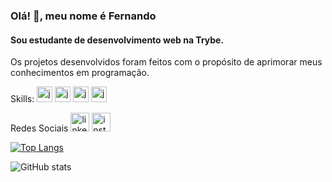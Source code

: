 ### Olá! 👋, meu nome é Fernando
#### Sou estudante de desenvolvimento web na Trybe.


Os projetos desenvolvidos foram feitos com o propósito de aprimorar meus conhecimentos em programação.

Skills: <img src='https://cdn.icon-icons.com/icons2/2108/PNG/512/javascript_icon_130900.png' alt='javascript' height='25'>  <img src='https://cdn.icon-icons.com/icons2/2415/PNG/512/react_original_logo_icon_146374.png' alt='javascript' height='25'>  <img src='https://cdn.icon-icons.com/icons2/2107/PNG/512/file_type_html_icon_130541.png' alt='javascript' height='25'>  <img src='https://cdn.icon-icons.com/icons2/2107/PNG/512/file_type_css_icon_130661.png' alt='javascript' height='25'>

Redes Sociais
[<img src='https://cdn.icon-icons.com/icons2/99/PNG/512/linkedin_socialnetwork_17441.png' alt='linkedin' height='30'>](https://www.linkedin.com/in/https://www.linkedin.com/in/nandorodrigues//)  [<img src='https://cdn.icon-icons.com/icons2/1753/PNG/512/iconfinder-social-media-applications-3instagram-4102579_113804.png' alt='instagram' height='30'>](https://www.instagram.com/https://www.instagram.com/l.fernando.rodrigues//)

[![Top Langs](https://github-readme-stats.vercel.app/api/top-langs/?username=nandovbr)](https://github.com/anuraghazra/github-readme-stats)

![GitHub stats](https://github-readme-stats.vercel.app/api?username=nandovbr&show_icons=true)  

